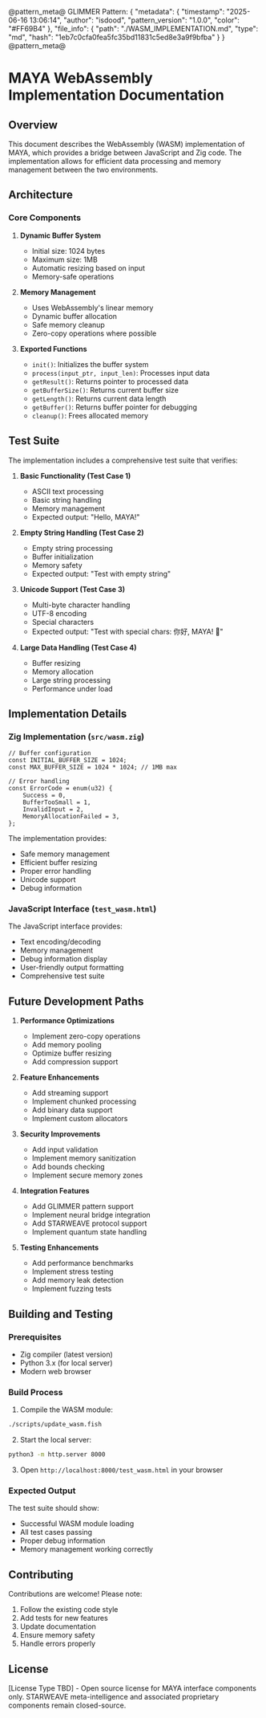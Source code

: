 @pattern_meta@
GLIMMER Pattern:
{
  "metadata": {
    "timestamp": "2025-06-16 13:06:14",
    "author": "isdood",
    "pattern_version": "1.0.0",
    "color": "#FF69B4"
  },
  "file_info": {
    "path": "./WASM_IMPLEMENTATION.md",
    "type": "md",
    "hash": "1eb7c0cfa0fea5fc35bd11831c5ed8e3a9f9bfba"
  }
}
@pattern_meta@

# MAYA WebAssembly Implementation Documentation

## Overview

This document describes the WebAssembly (WASM) implementation of MAYA, which provides a bridge between JavaScript and Zig code. The implementation allows for efficient data processing and memory management between the two environments.

## Architecture

### Core Components

1. **Dynamic Buffer System**
   - Initial size: 1024 bytes
   - Maximum size: 1MB
   - Automatic resizing based on input
   - Memory-safe operations

2. **Memory Management**
   - Uses WebAssembly's linear memory
   - Dynamic buffer allocation
   - Safe memory cleanup
   - Zero-copy operations where possible

3. **Exported Functions**
   - `init()`: Initializes the buffer system
   - `process(input_ptr, input_len)`: Processes input data
   - `getResult()`: Returns pointer to processed data
   - `getBufferSize()`: Returns current buffer size
   - `getLength()`: Returns current data length
   - `getBuffer()`: Returns buffer pointer for debugging
   - `cleanup()`: Frees allocated memory

## Test Suite

The implementation includes a comprehensive test suite that verifies:

1. **Basic Functionality (Test Case 1)**
   - ASCII text processing
   - Basic string handling
   - Memory management
   - Expected output: "Hello, MAYA!"

2. **Empty String Handling (Test Case 2)**
   - Empty string processing
   - Buffer initialization
   - Memory safety
   - Expected output: "Test with empty string"

3. **Unicode Support (Test Case 3)**
   - Multi-byte character handling
   - UTF-8 encoding
   - Special characters
   - Expected output: "Test with special chars: 你好, MAYA! 👋"

4. **Large Data Handling (Test Case 4)**
   - Buffer resizing
   - Memory allocation
   - Large string processing
   - Performance under load

## Implementation Details

### Zig Implementation (`src/wasm.zig`)

```zig
// Buffer configuration
const INITIAL_BUFFER_SIZE = 1024;
const MAX_BUFFER_SIZE = 1024 * 1024; // 1MB max

// Error handling
const ErrorCode = enum(u32) {
    Success = 0,
    BufferTooSmall = 1,
    InvalidInput = 2,
    MemoryAllocationFailed = 3,
};
```

The implementation provides:
- Safe memory management
- Efficient buffer resizing
- Proper error handling
- Unicode support
- Debug information

### JavaScript Interface (`test_wasm.html`)

The JavaScript interface provides:
- Text encoding/decoding
- Memory management
- Debug information display
- User-friendly output formatting
- Comprehensive test suite

## Future Development Paths

1. **Performance Optimizations**
   - Implement zero-copy operations
   - Add memory pooling
   - Optimize buffer resizing
   - Add compression support

2. **Feature Enhancements**
   - Add streaming support
   - Implement chunked processing
   - Add binary data support
   - Implement custom allocators

3. **Security Improvements**
   - Add input validation
   - Implement memory sanitization
   - Add bounds checking
   - Implement secure memory zones

4. **Integration Features**
   - Add GLIMMER pattern support
   - Implement neural bridge integration
   - Add STARWEAVE protocol support
   - Implement quantum state handling

5. **Testing Enhancements**
   - Add performance benchmarks
   - Implement stress testing
   - Add memory leak detection
   - Implement fuzzing tests

## Building and Testing

### Prerequisites

- Zig compiler (latest version)
- Python 3.x (for local server)
- Modern web browser

### Build Process

1. Compile the WASM module:
```bash
./scripts/update_wasm.fish
```

2. Start the local server:
```bash
python3 -m http.server 8000
```

3. Open `http://localhost:8000/test_wasm.html` in your browser

### Expected Output

The test suite should show:
- Successful WASM module loading
- All test cases passing
- Proper debug information
- Memory management working correctly

## Contributing

Contributions are welcome! Please note:

1. Follow the existing code style
2. Add tests for new features
3. Update documentation
4. Ensure memory safety
5. Handle errors properly

## License

[License Type TBD] - Open source license for MAYA interface components only.
STARWEAVE meta-intelligence and associated proprietary components remain closed-source.